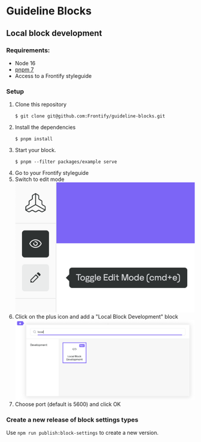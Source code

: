 # Guideline Blocks

## Local block development

### Requirements:

-   Node 16
-   [pnpm 7](https://pnpm.io/installation)
-   Access to a Frontify styleguide

### Setup

1. Clone this repository
    ```
    $ git clone git@github.com:Frontify/guideline-blocks.git
    ```
2. Install the dependencies
    ```
    $ pnpm install
    ```
3. Start your block.
    ```
    $ pnpm --filter packages/example serve
    ```
4. Go to your Frontify styleguide
5. Switch to edit mode
   ![Styleguide Edit mode](./docs/styleguide-edit-mode.png)
6. Click on the plus icon and add a "Local Block Development" block
   ![Local block development](./docs/local-block-development.png)
7. Choose port (default is 5600) and click OK

### Create a new release of block settings types

Use `npm run publish:block-settings` to create a new version.
